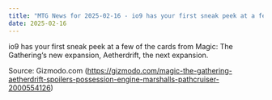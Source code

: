 ```yaml
---
title: "MTG News for 2025-02-16 - io9 has your first sneak peek at a few of the card..."
date: 2025-02-16
---
```


io9 has your first sneak peek at a few of the cards from Magic: The Gathering‘s new expansion, Aetherdrift, the next expansion.

Source: Gizmodo.com (https://gizmodo.com/magic-the-gathering-aetherdrift-spoilers-possession-engine-marshalls-pathcruiser-2000554126)
